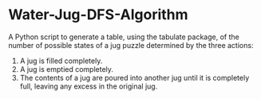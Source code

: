 # Water-Jug-DFS-Algorithm
A Python script to generate a table, using the tabulate package, of the number of possible states of a jug puzzle determined by the three actions:

1) A jug is filled completely.
2) A jug is emptied completely.
3) The contents of a jug are poured into another jug until it is completely full, leaving any excess in the original jug.
